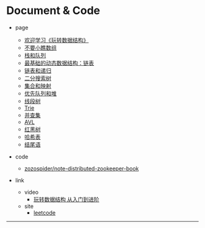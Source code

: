
# Document & Code

- page
  - [欢迎学习《玩转数据结构》](https://github.com/zozospider/note/blob/master/Mathematics/data-structures/data-structures-video1-欢迎学习《玩转数据结构》.md)
  - [不要小瞧数组](https://github.com/zozospider/note/blob/master/Mathematics/data-structures/data-structures-video1-不要小瞧数组.md)
  - [栈和队列](https://github.com/zozospider/note/blob/master/Mathematics/data-structures/data-structures-video1-栈和队列.md)
  - [最基础的动态数据结构：链表]()
  - [链表和递归]()
  - [二分搜索树]()
  - [集合和映射]()
  - [优先队列和堆]()
  - [线段树]()
  - [Trie]()
  - [并查集]()
  - [AVL]()
  - [红黑树]()
  - [哈希表]()
  - [结尾语]()

- code
  - [zozospider/note-distributed-zookeeper-book](https://github.com/zozospider/note-distributed-zookeeper-book)

- link
  - video
    - [玩转数据结构 从入门到进阶](https://coding.imooc.com/class/207.html)
  - site
    - [leetcode](https://leetcode.com/)

---
